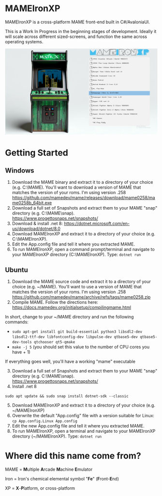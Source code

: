 # MAMEIronXP
MAMEIronXP is a cross-platform MAME front-end built in C#/AvaloniaUI.

This is a Work In Progress in the beginning stages of development.
Ideally it will scale across different sized-screens, and function the same across operating systems.

![screenshot](https://github.com/MrChrisWeinert/MAMEIronXP/blob/main/Assets/Screenshot.jpg?raw=true)

# Getting Started
## Windows
1) Download the MAME binary and extract it to a directory of your choice (e.g. C:\MAME). You'll want to download a version of MAME that matches the version of your roms. I'm using version .258
https://github.com/mamedev/mame/releases/download/mame0258/mame0258b_64bit.exe
2) Download a full set of Snapshots and extract them to your MAME "snap" directory (e.g. C:\MAME\snap). https://www.progettosnaps.net/snapshots/
3) Download & install .net 8: https://dotnet.microsoft.com/en-us/download/dotnet/8.0
4) Download MAMEIronXP and extract it to a directory of your choice (e.g. C:\MAMEIronXP).
5) Edit the App.config file and tell it where you extracted MAME.
6) To run MAMEIronXP, open a command prompt/terminal and navigate to your MAMEIronXP directory (C:\MAMEIronXP). Type: ```dotnet run```
## Ubuntu
1) Download the MAME source code and extract it to a directory of your choice (e.g. ~/MAME). You'll want to use a version of MAME that matches the version of your roms. I'm using version .258
https://github.com/mamedev/mame/archive/refs/tags/mame0258.zip
2) Compile MAME. Follow the directions here: https://docs.mamedev.org/initialsetup/compilingmame.html 

In short, change to your ~/MAME directory and run the following commands:
  -  ```sudo apt-get install git build-essential python3 libsdl2-dev libsdl2-ttf-dev libfontconfig-dev libpulse-dev qtbase5-dev qtbase5-dev-tools qtchooser qt5-qmake```
  -  ```make -j 5``` (you should set this value to the number of CPU cores you have + 1)
  

  If everything goes well, you'll have a working "mame" executable

3) Download a full set of Snapshots and extract them to your MAME "snap" directory (e.g. C:\MAME\snap). https://www.progettosnaps.net/snapshots/
4) Install .net 8

```sudo apt update && sudo snap install dotnet-sdk --classic```

5) Download MAMEIronXP and extract it to a directory of your choice (e.g. ~/MAMEIronXP)
6) Overwrite the default "App.config" file with a version suitable for Linux: ```cp App.config.Linux App.config```
7) Edit the new App.config file and tell it where you extracted MAME.
8) To run MAMEIronXP, open a terminal and navigate to your MAMEIronXP directory (~/MAMEIronXP). Type: ```dotnet run```

# Where did this name come from?
MAME = **M**ultiple **A**rcade **M**achine **E**mulator

Iron = Iron's chemical elemental symbol "**Fe**" (**F**ront-**E**nd)

XP = **X**-**P**latform, or cross-platform